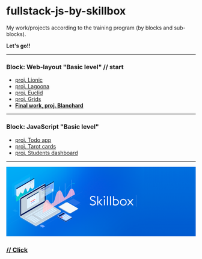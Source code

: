 # fullstack-js-by-skillbox

My work/projects according to the training program (by blocks and sub-blocks).

**Let's go!!**

---

### Block: Web-layout "Basic level" // start

- [proj. Lionic](https://matowdev.github.io/fullstack-js-by-skillbox/core-courses/2-web-layout-basic-level/18_Animation/18_5_Ready-made_solutions)
- [proj. Lagoona](https://matowdev.github.io/fullstack-js-by-skillbox/core-courses/2-web-layout-basic-level/11_Advanced_CSS_Part_2/11_11_Practical_Work_11_Advanced_CSS)
- [proj. Euclid](https://matowdev.github.io/fullstack-js-by-skillbox/core-courses/2-web-layout-basic-level/16_Cross_Browser/16_7_Practical_Work_16_Cross_Browser)
- [proj. Grids](https://matowdev.github.io/fullstack-js-by-skillbox/core-courses/2-web-layout-basic-level/17_Grids/17_7_Practical_Work_17_Grids_v2)
- [**Final work, proj. Blanchard**](https://matowdev.github.io/fullstack-js-by-skillbox/core-courses/2-web-layout-basic-level/20_Final_work)

---

### Block: JavaScript "Basic level"

- [proj. Todo app](https://matowdev.github.io/fullstack-js-by-skillbox/core-courses/3-js-basic-level/8-intro-to-DOM-2/8-6-pw-8-intro-to-DOM-2)
- [proj. Tarot cards](https://matowdev.github.io/fullstack-js-by-skillbox/core-courses/3-js-basic-level/9-const-scopes-closures/9-7-pw-9-const-scopes-closures)
- [proj. Students dashboard](https://matowdev.github.io/fullstack-js-by-skillbox/core-courses/3-js-basic-level/10-type-conversion-non-strict/10-6-pw-10-type-conversion)

---

![Skillbox](core-courses/some-examples/Images/skillbox.png)

### [// Click](https://go.redav.online/27b5ac6222df4e81)

